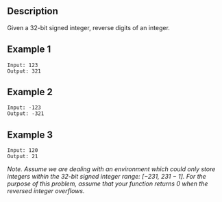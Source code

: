 ## Description

Given a 32-bit signed integer, reverse digits of an integer.

## Example 1
```
Input: 123
Output: 321
```
## Example 2
```
Input: -123
Output: -321
```
## Example 3
```
Input: 120
Output: 21
```

*Note. Assume we are dealing with an environment which could only store integers within the 32-bit signed integer range: [−231,  231 − 1]. For the purpose of this problem, assume that your function returns 0 when the reversed integer overflows.*